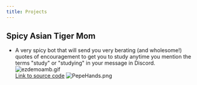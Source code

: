 ```yaml
---
title: Projects
---
```


## Spicy Asian Tiger Mom
* A very spicy bot that will send you very berating (and wholesome!) quotes of encouragement to get you to study anytime you mention the terms "study" or "studying" in your message in Discord.
![ezdemoamb.gif](/uploads/ezdemoamb.gif)<br/>
[Link to source code](https://github.com/Noodulz/spicy-asian-mom-discordbot)
![PepeHands.png](/uploads/PepeHands.png)
